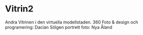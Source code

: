 # Vitrin2
Andra Vitrinen i den virtuella modellstaden. 
360 Foto & design och programering: Dacian Sölgen
portrett foto: Nya Åland
